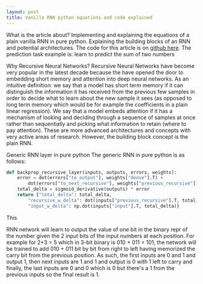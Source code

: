 ```yaml
---
layout: post
title: Vanilla RNN python equations and code explained
---
```


What is the article about?
Implementing and explaining the equations of a plain vanilla RNN in pure python. Explaining the building blocks of an
RNN and potential architectures. The code for this article is on [github here](https://github.com/hiflyin/Vanilla-LSTM/blob/master/rnn.py).
The prediction task example is: learn to predict the sum of two numbers

Why Recursive Neural Networks?
Recursive Neural Networks have become very popular in the latest decade because the have opened the door to embedding 
short memory and attention into deep neural networks. As an intuitive definition: we say that a model has short term
memory if it can distinguish the information it has received from the previous few samples in order to decide what 
to learn about the new sample it sees (as opposed to long term memory which would be for example the coefficients in a
plain  linear regression). We say that a model embeds attention if it has a mechanism of looking and deciding through
a sequence of samples at once rather than sequentially and picking what information to retain (where to pay attention).
These are more advanced architectures and concepts with very active areas of research. However, the building 
block concept is the plain RNN. 

Generic RNN layer in pure python
The generic RNN in pure python is as follows:




```python
def backprop_recursive_layer(inputs, outputs, errors, weights):
    error = dot(errors["to_output"], weights["dense"].T) +
        dot(errors["to_next_recursive"], weights["previous_recursive"])
    total_delta = sigmoid_derivative(outputs) * error
    return {"total_delta": total_delta,
        "recursive_w_delta": dot(inputs["previous_recursive"].T, total_delta),
        "input_w_delta": np.dot(inputs["input"].T, total_delta)}
```





This 

RNN network will learn to output the value of one bit in the binary repr of the number given the 2 input bits
of the input numbers at each position.
For example for 2+3 = 5 which in 3-bit binary is 010 + 011 = 101, the network will be trained to add 010 + 011
bit by bit from right to left having memorized the carry bit from the previous position. As such, the first
inputs are 0 and 1 and output 1, then next inputs are 1 and 1 and output is 0 with 1 left to carry and finally,
the last inputs are 0 and 0 which is 0 but there's a 1 from the previous inputs so the final result is 1.

